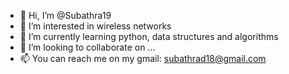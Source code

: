 - 👋 Hi, I’m @Subathra19
- 👀 I’m interested in wireless networks
- 🌱 I’m currently learning python, data structures and algorithms
- 💞️ I’m looking to collaborate on ...
- 📫 You can reach me on my gmail: subathrad18@gmail.com

<!---
Subathra19/Subathra19 is a ✨ special ✨ repository because its `README.md` (this file) appears on your GitHub profile.
You can click the Preview link to take a look at your changes.
--->
